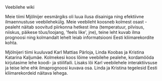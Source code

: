 
Veebilehe wiki

Meie tiimi Mjölnijer eesmärgiks oli luua ilusa disainiga ning efektiivne
ilmaennustuse veebilehekülg. Meie veebileht koosneb kolmest osast -
pealeht näitab soovitud piirkonna hetkest ilma (temperatuur, pilvisus,
niiskus, päikese tõus/loojang, 'feels like', jne), teine leht kuvab ilma
prognoosi ning kolmandalt lehelt leiab informatsiooni Eesti
kliimarekordite kohta.

Mjölnijeri tiimi kuuluvad Karl Mattias Pärloja, Linda Koobas ja Kristina
Katarina Kaljumäe. Kolmekesi koos lõime veebilehe pealehe, kordamööda
kirjutasime lehe koodi- ja stiilifaili. Lisaks lõi Karl veebilehele
interaktiivsuse ja teise lehe ehk ilmaprognoosi kuvava osa. Linda ja
Kristina tegelesid Eesti kliimarekordeid näitava lehega.
